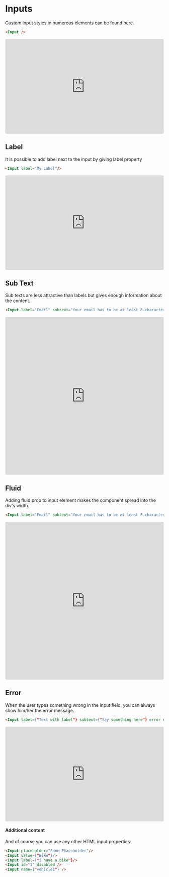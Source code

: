 # Inputs
Custom input styles in numerous elements can be found here.

```html
<Input />
```

<iframe src="https://codesandbox.io/embed/summer-glade-6sfle?fontsize=14" title="summer-glade-6sfle" allow="geolocation; microphone; camera; midi; vr; accelerometer; gyroscope; payment; ambient-light-sensor; encrypted-media" style="width:100%; height:300px; border:0; border-radius: 4px; overflow:hidden;" sandbox="allow-modals allow-forms allow-popups allow-scripts allow-same-origin"></iframe>

## Label
It is possible to add label next to the input by giving label property

```html
<Input label="My Label"/>
``` 

<iframe src="https://codesandbox.io/embed/busy-snowflake-l5s0o?fontsize=14" title="busy-snowflake-l5s0o" allow="geolocation; microphone; camera; midi; vr; accelerometer; gyroscope; payment; ambient-light-sensor; encrypted-media" style="width:100%; height:300px; border:0; border-radius: 4px; overflow:hidden;" sandbox="allow-modals allow-forms allow-popups allow-scripts allow-same-origin"></iframe>

## Sub Text
Sub texts are less attractive than labels but gives enough information about the content.

```html
<Input label="Email" subtext="Your email has to be at least 8 characters"/>
``` 

<iframe src="https://codesandbox.io/embed/epic-herschel-b238r?fontsize=14" title="epic-herschel-b238r" allow="geolocation; microphone; camera; midi; vr; accelerometer; gyroscope; payment; ambient-light-sensor; encrypted-media" style="width:100%; height:500px; border:0; border-radius: 4px; overflow:hidden;" sandbox="allow-modals allow-forms allow-popups allow-scripts allow-same-origin"></iframe>

## Fluid
Adding fluid prop to input element makes the component spread into the div's width.

```html
<Input label="Email" subtext="Your email has to be at least 8 characters" fluid/>
```

<iframe src="https://codesandbox.io/embed/musing-lewin-b16kh?fontsize=14" title="musing-lewin-b16kh" allow="geolocation; microphone; camera; midi; vr; accelerometer; gyroscope; payment; ambient-light-sensor; encrypted-media" style="width:100%; height:500px; border:0; border-radius: 4px; overflow:hidden;" sandbox="allow-modals allow-forms allow-popups allow-scripts allow-same-origin"></iframe>

## Error
When the user types something wrong in the input field, you can always show him/her the error message.

```html
<Input label={"Text with label"} subtext={"Say something here"} error errorMessage={"Error message comes here"} />
```

<iframe src="https://codesandbox.io/embed/lively-wood-u0r7n?fontsize=14" title="lively-wood-u0r7n" allow="geolocation; microphone; camera; midi; vr; accelerometer; gyroscope; payment; ambient-light-sensor; encrypted-media" style="width:100%; height:300px; border:0; border-radius: 4px; overflow:hidden;" sandbox="allow-modals allow-forms allow-popups allow-scripts allow-same-origin"></iframe>

#### Additional content
And of course you can use any other HTML input properties:

```html
<Input placeholder="Some Placeholder"/>
<Input value={"Bike"}/>
<Input label={"I have a bike"}/>
<Input id="1" disabled />
<Input name={"vehicle1"} />
```
